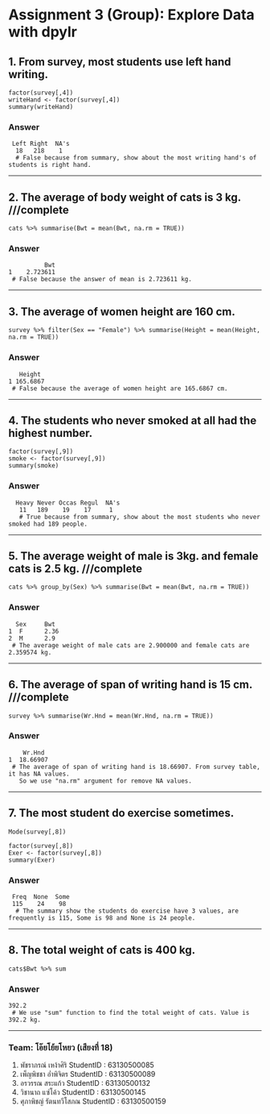 # Assignment 3 (Group): Explore Data with dpylr

## 1. From survey, most students use left hand writing.

```
factor(survey[,4])
writeHand <- factor(survey[,4])
summary(writeHand)
```
### Answer     
```
 Left Right  NA's
  18   218    1
  # False because from summary, show about the most writing hand's of students is right hand.
```
-----------------------------------------------------------------------------------------------------------------------

## 2. The average of body weight of cats is 3 kg. ///complete

```
cats %>% summarise(Bwt = mean(Bwt, na.rm = TRUE))
```
### Answer     
```
          Bwt
1    2.723611
 # False because the answer of mean is 2.723611 kg.
``` 
-----------------------------------------------------------------------------------------------------------------------

## 3. The average of women height are 160 cm.
```
survey %>% filter(Sex == "Female") %>% summarise(Height = mean(Height, na.rm = TRUE)) 
```
### Answer     
```
   Height
1 165.6867
 # False because the average of women height are 165.6867 cm.
```
-----------------------------------------------------------------------------------------------------------------------

## 4. The students who never smoked at all had the highest number.
```
factor(survey[,9])
smoke <- factor(survey[,9])
summary(smoke)
```
### Answer
```
  Heavy Never Occas Regul  NA's 
   11   189    19    17     1 
   # True because from summary, show about the most students who never smoked had 189 people.
```
-----------------------------------------------------------------------------------------------------------------------

## 5. The average weight of male is 3kg. and female cats is 2.5 kg. ///complete
```
cats %>% group_by(Sex) %>% summarise(Bwt = mean(Bwt, na.rm = TRUE))
```
### Answer
```
  Sex     Bwt
1  F      2.36
2  M      2.9 
 # The average weight of male cats are 2.900000 and female cats are 2.359574 kg.
```
-----------------------------------------------------------------------------------------------------------------------
## 6. The average of span of writing hand is 15 cm. ///complete
```
survey %>% summarise(Wr.Hnd = mean(Wr.Hnd, na.rm = TRUE))
```
### Answer
```
    Wr.Hnd
1  18.66907
 # The average of span of writing hand is 18.66907. From survey table, it has NA values. 
   So we use "na.rm" argument for remove NA values.
```
-----------------------------------------------------------------------------------------------------------------------
## 7. The most student do exercise sometimes. 
```
Mode(survey[,8])

factor(survey[,8])
Exer <- factor(survey[,8])
summary(Exer)
```
### Answer
```
 Freq  None  Some 
 115    24    98 
  # The summary show the students do exercise have 3 values, are frequently is 115, Some is 98 and None is 24 people.
 ```
-----------------------------------------------------------------------------------------------------------------------
## 8. The total weight of cats is 400 kg.
```
cats$Bwt %>% sum
```
### Answer
```
392.2
 # We use "sum" function to find the total weight of cats. Value is 392.2 kg.
```
-----------------------------------------------------------------------------------------------------------------------

### Team: โอ๊ยโย้ยโหยว (เสียงที่ 18)

1. พัชราภรณ์ เหง้าศิริ     StudentID : 63130500085
2. เพ็ญพิชชา อ่ำพิจิตร     StudentID : 63130500089
3. อรวรรณ สระแก้ว      StudentID : 63130500132
4. วิชานาถ แซ่โค้ว       StudentID : 63130500145
5. ศุภาพิชญ์ รัตนทวีโสภณ   StudentID : 63130500159

